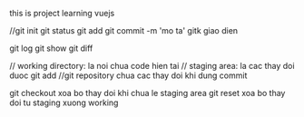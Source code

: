 this is project learning vuejs

//git init
git status
git add
git commit -m 'mo ta'
gitk giao dien


git log
git show
git diff

// working directory: la noi chua code hien tai
// staging area: la cac thay doi duoc git add
//git repository chua cac thay doi khi dung commit

git checkout xoa bo thay doi khi chua le staging area
git reset xoa bo thay doi tu staging xuong working